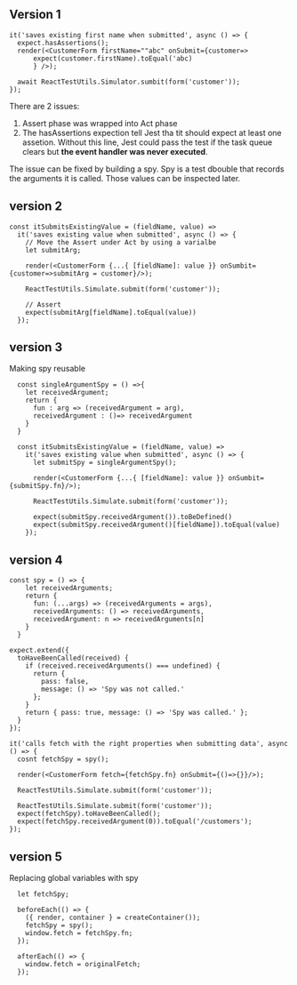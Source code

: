## Version 1
```
it('saves existing first name when submitted', async () => {
  expect.hasAssertions();
  render(<CustomerForm firstName=""abc" onSubmit={customer=>
      expect(customer.firstName).toEqual('abc)
      } />);

  await ReactTestUtils.Simulator.sumbit(form('customer'));
});
```
There are 2 issues:
1. Assert phase was wrapped into Act phase
2. The hasAssertions expection tell Jest tha tit should expect at least one assetion. 
Without this line, Jest could pass the test if the task queue clears but **the event handler was never executed**.

The issue can be fixed by building a spy.
Spy is a test dbouble that records the arguments it is called. Those values can be inspected later.

## version 2
```
const itSubmitsExistingValue = (fieldName, value) =>
  it('saves existing value when submitted', async () => {
    // Move the Assert under Act by using a varialbe
    let submitArg;

    render(<CustomerForm {...{ [fieldName]: value }} onSumbit={customer=>submitArg = customer}/>);

    ReactTestUtils.Simulate.submit(form('customer'));

    // Assert
    expect(submitArg[fieldName].toEqual(value))
  });
```

## version 3
Making spy reusable
```
  const singleArgumentSpy = () =>{
    let receivedArgument;
    return {
      fun : arg => (receivedArgument = arg),
      receivedArgument : ()=> receivedArgument
    }
  }
    
  const itSubmitsExistingValue = (fieldName, value) =>
    it('saves existing value when submitted', async () => {
      let submitSpy = singleArgumentSpy();

      render(<CustomerForm {...{ [fieldName]: value }} onSumbit={submitSpy.fn}/>);

      ReactTestUtils.Simulate.submit(form('customer'));
    
      expect(submitSpy.receivedArgument()).toBeDefined()
      expect(submitSpy.receivedArgument()[fieldName]).toEqual(value)  
    });
```

## version 4
```
const spy = () => {
    let receivedArguments;
    return {
      fun: (...args) => (receivedArguments = args),
      receivedArguments: () => receivedArguments,
      receivedArgument: n => receivedArguments[n]
    }
  }

expect.extend({
  toHaveBeenCalled(received) {
    if (received.receivedArguments() === undefined) {
      return {
        pass: false,
        message: () => 'Spy was not called.'
      };
    }
    return { pass: true, message: () => 'Spy was called.' };
  }
});

it('calls fetch with the right properties when submitting data', async () => {
  cosnt fetchSpy = spy();

  render(<CustomerForm fetch={fetchSpy.fn} onSubmit={()=>{}}/>);

  ReactTestUtils.Simulate.submit(form('customer'));

  ReactTestUtils.Simulate.submit(form('customer'));
  expect(fetchSpy).toHaveBeenCalled();
  expect(fetchSpy.receivedArgument(0)).toEqual('/customers');
});
```

## version 5
Replacing global variables with spy
```
  let fetchSpy;

  beforeEach(() => {
    ({ render, container } = createContainer());
    fetchSpy = spy();
    window.fetch = fetchSpy.fn;
  });

  afterEach(() => {
    window.fetch = originalFetch;
  });
```